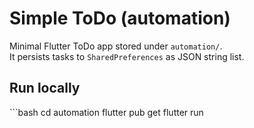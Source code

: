 # Simple ToDo (automation)

Minimal Flutter ToDo app stored under `automation/`.  
It persists tasks to `SharedPreferences` as JSON string list.

## Run locally

\`\`\`bash
cd automation
flutter pub get
flutter run
